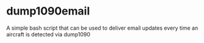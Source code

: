# dump1090email
A simple bash script that can be used to deliver email updates every time an aircraft is detected via dump1090
